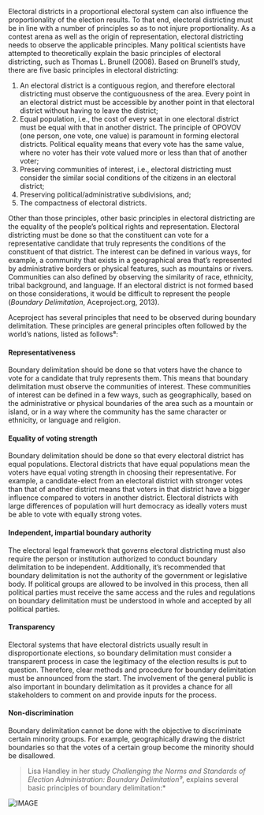 Electoral districts in a proportional electoral system can also influence the proportionality of the election results. To that end, electoral districting must be in line with a number of principles so as to not injure proportionality. As a contest arena as well as the origin of representation, electoral districting needs to observe the applicable principles. Many political scientists have attempted to theoretically explain the basic principles of electoral districting, such as Thomas L. Brunell (2008). Based on Brunell’s study, there are five basic principles in electoral districting: 

1.	An electoral district is a contiguous region, and therefore electoral districting must observe the contiguousness of the area. Every point in an electoral district must be accessible by another point in that electoral district without having to leave the district; 
2.	Equal population, i.e., the cost of every seat in one electoral district must be equal with that in another district. The principle of OPOVOV (one person, one vote, one value) is paramount in forming electoral districts. Political equality means that every vote has the same value, where no voter has their vote valued more or less than that of another voter;
3.	Preserving communities of interest, i.e., electoral districting must consider the similar social conditions of the citizens in an electoral district;
4.	Preserving political/administrative subdivisions, and;
5.	The compactness of electoral districts. 

Other than those principles, other basic principles in electoral districting are the equality of the people’s political rights and representation. Electoral districting must be done so that the constituent can vote for a representative candidate that truly represents the conditions of the constituent of that district. The interest can be defined in various ways, for example, a community that exists in a geographical area that’s represented by administrative borders or physical features, such as mountains or rivers. Communities can also defined by observing the similarity of race, ethnicity, tribal background, and language. If an electoral district is not formed based on those considerations, it would be difficult to represent the people (*Boundary Delimitation*, Aceproject.org, 2013). 

Aceproject has several principles that need to be observed during boundary delimitation. These principles are general principles often followed by the world’s nations, listed as follows⁸: 

#### Representativeness 

Boundary delimitation should be done so that voters have the chance to vote for a candidate that truly represents them. This means that boundary delimitation must observe the communities of interest. These communities of interest can be defined in a few ways, such as geographically, based on the administrative or physical boundaries of the area such as a mountain or island, or in a way where the community has the same character or ethnicity, or language and religion. 

#### Equality of voting strength

Boundary delimitation should be done so that every electoral district has equal populations. Electoral districts that have equal populations mean the voters have equal voting strength in choosing their representative. For example, a candidate-elect from an electoral district with stronger votes than that of another district means that voters in that district have a bigger influence compared to voters in another district. Electoral districts with large differences of population will hurt democracy as ideally voters must be able to vote with equally strong votes. 

#### Independent, impartial boundary authority

The electoral legal framework that governs electoral districting must also require the person or institution authorized to conduct boundary delimitation to be independent. Additionally, it’s recommended that boundary delimitation is not the authority of the government or legislative body. If political groups are allowed to be involved in this process, then all political parties must receive the same access and the rules and regulations on boundary delimitation must be understood in whole and accepted by all political parties. 

#### Transparency

Electoral systems that have electoral districts usually result in disproportionate elections, so boundary delimitation must consider a transparent process in case the legitimacy of the election results is put to question. Therefore, clear methods and procedure for boundary delimitation must be announced from the start. The involvement of the general public is also important in boundary delimitation as it provides a chance for all stakeholders to comment on and provide inputs for the process. 

#### Non-discrimination

Boundary delimitation cannot be done with the objective to discriminate certain minority groups. For example, geographically drawing the district boundaries so that the votes of a certain group become the minority should be disallowed. 

> Lisa Handley in her study *Challenging the Norms and Standards of Election Administration: Boundary Delimitation⁹*, explains several basic principles of boundary delimitation:*

![IMAGE](/img/4.png "Challenging the Norms and Standards of Election Administration: Boundary Delimitation")